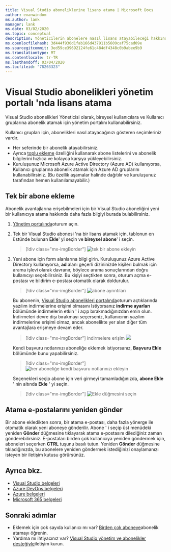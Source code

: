 ```yaml
---
title: Visual Studio aboneliklerine lisans atama | Microsoft Docs
author: evanwindom
ms.author: lank
manager: lank
ms.date: 03/02/2020
ms.topic: conceptual
description: Yöneticilerin abonelere nasıl lisans atayabileceği hakkında bilgi edinin
ms.openlocfilehash: 3d444f930d1fab166d437911b5609caf75cad09e
ms.sourcegitcommit: 3ed59ce39692124fe61c484df4348c0b9abee9b9
ms.translationtype: MT
ms.contentlocale: tr-TR
ms.lasthandoff: 03/04/2020
ms.locfileid: "78263323"
---
```

# <a name="assign-licenses-in-the-visual-studio-subscriptions-administration-portal"></a>Visual Studio abonelikleri yönetim portalı 'nda lisans atama
Visual Studio abonelikleri Yöneticisi olarak, bireysel kullanıcılara ve Kullanıcı gruplarına abonelik atamak için yönetim portalını kullanabilirsiniz.

Kullanıcı grupları için, abonelikleri nasıl atayacağınızı gösteren seçimleriniz vardır.  
- Her seferinde bir abonelik atayabilirsiniz.
- Ayrıca [toplu ekleme](assign-license-bulk.md) özelliğini kullanarak abone listelerini ve abonelik bilgilerini hızlıca ve kolayca karşıya yükleyebilirsiniz.
- Kuruluşunuz Microsoft Azure Active Directory (Azure AD) kullanıyorsa, Kullanıcı gruplarına abonelik atamak için Azure AD gruplarını kullanabilirsiniz.  (Bu özellik aşamalar halinde dağıtılır ve kuruluşunuz tarafından hemen kullanılamayabilir.)


## <a name="add-a-single-subscriber"></a>Tek bir abone ekleme
Abonelik avantajlarına erişebilmeleri için bir Visual Studio aboneliğini yeni bir kullanıcıya atama hakkında daha fazla bilgiyi burada bulabilirsiniz.

1. [Yönetim portalında](https://manage.visualstudio.com)oturum açın.
2. Tek bir Visual Studio abonesi 'na bir lisans atamak için, tablonun en üstünde bulunan **Ekle**' yi seçin ve **bireysel abone**' i seçin.
   > [!div class="mx-imgBorder"]
   > ![tek bir abone](_img/assign-license-add/add-subscriber-individual.png) ekleyin
3. Yeni abone için form alanlarına bilgi girin. Kuruluşunuz Azure Active Directory kullanıyorsa, **ad** alanı geçerli dizininizde kişileri bulmak için arama işlevi olarak davranır, böylece arama sonuçlarından doğru kullanıcıyı seçebilirsiniz. Bu kişiyi seçtikten sonra, oturum açma e-postası ve bildirim e-postası otomatik olarak doldurulur.
   > [!div class="mx-imgBorder"]
   > ![abone ayrıntıları](_img/assign-license-add/subscriber-details.png)

    Bu abonenin, [Visual Studio abonelikleri portalında](https://my.visualstudio.com?wt.mc_id=o~msft~docs)oturum açtıklarında yazılım indirmelerine erişimi olmasını Istiyorsanız **indirme ayarları** bölümünde indirmelerin etkin ' i açıp bırakmadığınızdan emin olun. İndirmeleri devre dışı bırakmayı seçerseniz, kullanıcının yazılım indirmelerine erişimi olmaz, ancak abonelikte yer alan diğer tüm avantajlara erişmeye devam eder.
   > [!div class="mx-imgBorder"]
   > indirmelere erişim ![](media/access-to-downloads.png)

    Kendi başvuru notlarınızı aboneliğe eklemek istiyorsanız, **Başvuru Ekle** bölümünde bunu yapabilirsiniz.
   > [!div class="mx-imgBorder"]
   > ![her aboneliğe kendi başvuru notlarınızı ekleyin](media/add-subscriber-reference-notes.png)

    Seçenekleri seçip abone için veri girmeyi tamamladığınızda, **abone Ekle** ' nin altında **Ekle** ' yi seçin.
   > [!div class="mx-imgBorder"]
   > ![Ekle düğmesini seçin](media/add-button.png)

## <a name="resend-assignment-emails"></a>Atama e-postalarını yeniden gönder
Bir abone ekledikten sonra, bir atama e-postası, daha fazla yönerge ile otomatik olarak yeni aboneye gönderilir. Abone ' i seçip üst menüdeki yeniden **Gönder** düğmesine tıklayarak atama e-postasını dilediğiniz zaman gönderebilirsiniz.  E-postaları birden çok kullanıcıya yeniden göndermek için, aboneleri seçerken **CTRL** tuşunu basılı tutun.  Yeniden **Gönder** düğmesine tıkladığınızda, bu abonelere yeniden göndermek istediğinizi onaylamanızı isteyen bir iletişim kutusu görürsünüz.  

## <a name="see-also"></a>Ayrıca bkz.
- [Visual Studio belgeleri](https://docs.microsoft.com/visualstudio/)
- [Azure DevOps belgeleri](https://docs.microsoft.com/azure/devops/)
- [Azure belgeleri](https://docs.microsoft.com/azure/)
- [Microsoft 365 belgeleri](https://docs.microsoft.com/microsoft-365/)


## <a name="next-steps"></a>Sonraki adımlar
- Eklemek için çok sayıda kullanıcı mı var?  [Birden çok aboneye](assign-license-bulk.md)abonelik atamayı öğrenin.
- Yardıma mı ihtiyacınız var?  [Visual Studio yönetim ve abonelikler desteğiyle](https://visualstudio.microsoft.com/support/support-overview-vs)iletişim kurun.


